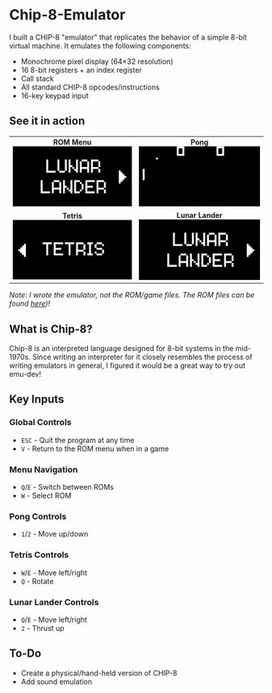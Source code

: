 # Chip-8-Emulator

I built a CHIP-8 "emulator" that replicates the behavior of a simple 8-bit virtual machine. It emulates the following components:
- Monochrome pixel display (64×32 resolution)
- 16 8-bit registers + an index register
- Call stack
- All standard CHIP-8 opcodes/instructions
- 16-key keypad input

## See it in action
<table> <tr> <td align="center"> <strong>ROM Menu</strong><br> <img src="https://github.com/TheRealGecko/Chip-8-Emulator/blob/61cb57a4f9ed982664bf5c1fada0a8e32d16884c/demo_gifs/chip8_rom_menu.gif" width="400"/> </td> <td align="center"> <strong>Pong</strong><br> <img src="https://github.com/TheRealGecko/Chip-8-Emulator/blob/61cb57a4f9ed982664bf5c1fada0a8e32d16884c/demo_gifs/chip8_pong.gif" width="400"/> </td> </tr> <tr> <td align="center"> <strong>Tetris</strong><br> <img src="https://github.com/TheRealGecko/Chip-8-Emulator/blob/61cb57a4f9ed982664bf5c1fada0a8e32d16884c/demo_gifs/chip8_tetris.gif" width="400"/> </td> <td align="center"> <strong>Lunar Lander</strong><br> <img src="https://github.com/TheRealGecko/Chip-8-Emulator/blob/61cb57a4f9ed982664bf5c1fada0a8e32d16884c/demo_gifs/chip8_lunar_lander.gif" width="400"/> </td> </tr> </table>

*Note: I wrote the emulator, not the ROM/game files. The ROM files can be found [here](https://github.com/kripod/chip8-roms/tree/master/games))!*

## What is Chip-8?
Chip-8 is an interpreted language designed for 8-bit systems in the mid-1970s. Since writing an interpreter for it closely resembles the process of writing emulators in general, I figured it would be a great way to try out emu-dev!

## Key Inputs

### Global Controls
- `ESC` - Quit the program at any time  
- `V` - Return to the ROM menu when in a game  

### Menu Navigation
- `Q`/`E` - Switch between ROMs  
- `W` - Select ROM  

### Pong Controls
- `1`/`2` - Move up/down  

### Tetris Controls
- `W`/`E` - Move left/right  
- `Q` - Rotate  

### Lunar Lander Controls
- `Q`/`E` - Move left/right  
- `2` - Thrust up  

## To-Do
- Create a physical/hand-held version of CHIP-8
- Add sound emulation
